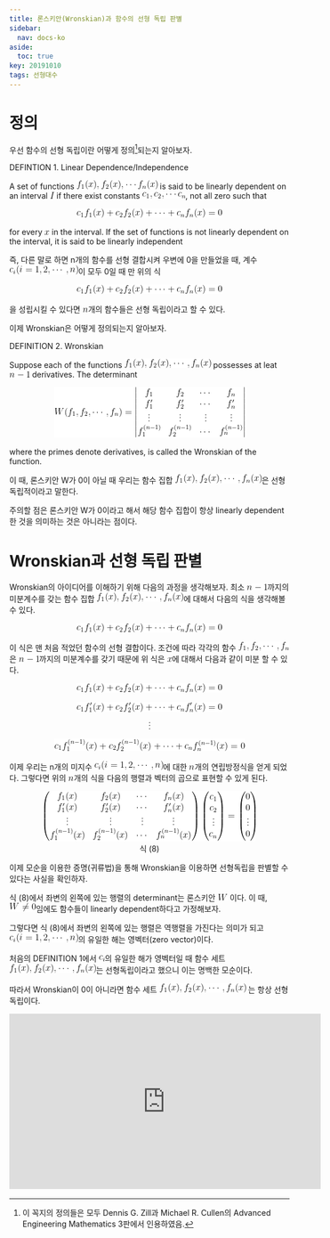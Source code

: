 ```yaml
---
title: 론스키안(Wronskian)과 함수의 선형 독립 판별
sidebar:
  nav: docs-ko
aside:
  toc: true
key: 20191010
tags: 선형대수
---
```


# 정의

우선 함수의 선형 독립이란 어떻게 정의[^1]되는지 알아보자.

[^1]: 이 꼭지의 정의들은 모두 Dennis G. Zill과 Michael R. Cullen의 Advanced Engineering Mathematics 3판에서 인용하였음.

DEFINTION 1. Linear Dependence/Independence 

A set of functions <img src = "https://raw.githubusercontent.com/angeloyeo/angeloyeo.github.io/master/equations/2019-10-10-Wronskian/eq1.png"> is said to be linearly dependent on an interval <img src = "https://raw.githubusercontent.com/angeloyeo/angeloyeo.github.io/master/equations/2019-10-10-Wronskian/eq2.png"> if there exist constants <img src = "https://raw.githubusercontent.com/angeloyeo/angeloyeo.github.io/master/equations/2019-10-10-Wronskian/eq3.png">, not all zero such that 

<p align = "center"> <img src = "https://raw.githubusercontent.com/angeloyeo/angeloyeo.github.io/master/equations/2019-10-10-Wronskian/eq4.png"> </p>

for every <img src = "https://raw.githubusercontent.com/angeloyeo/angeloyeo.github.io/master/equations/2019-10-10-Wronskian/eq5.png"> in the interval. If the set of functions is not linearly dependent on the interval, it is said to be linearly independent

즉, 다른 말로 하면 n개의 함수를 선형 결합시켜 우변에 0을 만들었을 때, 계수 <img src = "https://raw.githubusercontent.com/angeloyeo/angeloyeo.github.io/master/equations/2019-10-10-Wronskian/eq6.png">이 모두 0일 때 만 위의 식

<p align = "center"> <img src = "https://raw.githubusercontent.com/angeloyeo/angeloyeo.github.io/master/equations/2019-10-10-Wronskian/eq7.png"> </p>

을 성립시킬 수 있다면 <img src = "https://raw.githubusercontent.com/angeloyeo/angeloyeo.github.io/master/equations/2019-10-10-Wronskian/eq8.png">개의 함수들은 선형 독립이라고 할 수 있다.

이제 Wronskian은 어떻게 정의되는지 알아보자.

DEFINITION 2. Wronskian 

Suppose each of the functions <img src = "https://raw.githubusercontent.com/angeloyeo/angeloyeo.github.io/master/equations/2019-10-10-Wronskian/eq9.png"> possesses at leat <img src = "https://raw.githubusercontent.com/angeloyeo/angeloyeo.github.io/master/equations/2019-10-10-Wronskian/eq10.png"> derivatives. The determinant 

<p align = "center"> <img src = "https://raw.githubusercontent.com/angeloyeo/angeloyeo.github.io/master/equations/2019-10-10-Wronskian/eq11.png"> </p>

where the primes denote derivatives, is called the Wronskian of the function.

이 때, 론스키안 W가 0이 아닐 때 우리는 함수 집합 <img src = "https://raw.githubusercontent.com/angeloyeo/angeloyeo.github.io/master/equations/2019-10-10-Wronskian/eq12.png">은 선형독립적이라고 말한다.

주의할 점은 론스키안 W가 0이라고 해서 해당 함수 집합이 항상 linearly dependent한 것을 의미하는 것은 아니라는 점이다.

# Wronskian과 선형 독립 판별

Wronskian의 아이디어를 이해하기 위해 다음의 과정을 생각해보자. 최소 <img src = "https://raw.githubusercontent.com/angeloyeo/angeloyeo.github.io/master/equations/2019-10-10-Wronskian/eq13.png">까지의 미분계수를 갖는 함수 집합 <img src = "https://raw.githubusercontent.com/angeloyeo/angeloyeo.github.io/master/equations/2019-10-10-Wronskian/eq14.png">에 대해서 다음의 식을 생각해볼 수 있다.

<p align = "center"> <img src = "https://raw.githubusercontent.com/angeloyeo/angeloyeo.github.io/master/equations/2019-10-10-Wronskian/eq15.png"> </p>

이 식은 맨 처음 적었던 함수의 선형 결합이다. 조건에 따라 각각의 함수 <img src = "https://raw.githubusercontent.com/angeloyeo/angeloyeo.github.io/master/equations/2019-10-10-Wronskian/eq16.png">은 <img src = "https://raw.githubusercontent.com/angeloyeo/angeloyeo.github.io/master/equations/2019-10-10-Wronskian/eq17.png">까지의 미분계수를 갖기 때문에 위 식은 <img src = "https://raw.githubusercontent.com/angeloyeo/angeloyeo.github.io/master/equations/2019-10-10-Wronskian/eq18.png">에 대해서 다음과 같이 미분 할 수 있다.

<p align = "center"> <img src = "https://raw.githubusercontent.com/angeloyeo/angeloyeo.github.io/master/equations/2019-10-10-Wronskian/eq19.png"> </p>

<p align = "center"> <img src = "https://raw.githubusercontent.com/angeloyeo/angeloyeo.github.io/master/equations/2019-10-10-Wronskian/eq20.png"> </p>

<p align = "center"> <img src = "https://raw.githubusercontent.com/angeloyeo/angeloyeo.github.io/master/equations/2019-10-10-Wronskian/eq21.png"> </p>

<p align = "center"> <img src = "https://raw.githubusercontent.com/angeloyeo/angeloyeo.github.io/master/equations/2019-10-10-Wronskian/eq22.png"> </p>

이제 우리는 n개의 미지수 <img src = "https://raw.githubusercontent.com/angeloyeo/angeloyeo.github.io/master/equations/2019-10-10-Wronskian/eq23.png">에 대한 <img src = "https://raw.githubusercontent.com/angeloyeo/angeloyeo.github.io/master/equations/2019-10-10-Wronskian/eq24.png">개의 연립방정식을 얻게 되었다. 그렇다면 위의 <img src = "https://raw.githubusercontent.com/angeloyeo/angeloyeo.github.io/master/equations/2019-10-10-Wronskian/eq25.png">개의 식을 다음의 행렬과 벡터의 곱으로 표현할 수 있게 된다.

<p align = "center"> <img src = "https://raw.githubusercontent.com/angeloyeo/angeloyeo.github.io/master/equations/2019-10-10-Wronskian/eq26.png"> <br> 식 (8) </p>

[//]:# (식 8)

이제 모순을 이용한 증명(귀류법)을 통해 Wronskian을 이용하면 선형독립을 판별할 수 있다는 사실을 확인하자.

식 (8)에서 좌변의 왼쪽에 있는 행렬의 determinant는 론스키안 <img src = "https://raw.githubusercontent.com/angeloyeo/angeloyeo.github.io/master/equations/2019-10-10-Wronskian/eq27.png"> 이다. 이 때, <img src = "https://raw.githubusercontent.com/angeloyeo/angeloyeo.github.io/master/equations/2019-10-10-Wronskian/eq28.png">임에도 함수들이 linearly dependent하다고 가정해보자.

그렇다면 식 (8)에서 좌변의 왼쪽에 있는 행렬은 역행렬을 가진다는 의미가 되고 <img src = "https://raw.githubusercontent.com/angeloyeo/angeloyeo.github.io/master/equations/2019-10-10-Wronskian/eq29.png">의 유일한 해는 영벡터(zero vector)이다.

처음의 DEFINITION 1에서 <img src = "https://raw.githubusercontent.com/angeloyeo/angeloyeo.github.io/master/equations/2019-10-10-Wronskian/eq30.png">의 유일한 해가 영벡터일 때 함수 세트 <img src = "https://raw.githubusercontent.com/angeloyeo/angeloyeo.github.io/master/equations/2019-10-10-Wronskian/eq31.png">는 선형독립이라고 했으니 이는 명백한 모순이다. 

따라서 Wronskian이 0이 아니라면 함수 세트 <img src = "https://raw.githubusercontent.com/angeloyeo/angeloyeo.github.io/master/equations/2019-10-10-Wronskian/eq32.png"> 는 항상 선형독립이다.

<p align = "center">

<iframe width="560" height="315" src="https://www.youtube.com/embed/XeDY_j-6vsw" frameborder="0" allow="accelerometer; autoplay; encrypted-media; gyroscope; picture-in-picture" allowfullscreen></iframe>

</p>